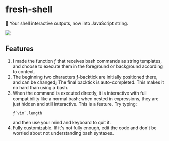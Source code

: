 # fresh-shell
🍫 Your shell interactive outputs, now into JavaScript string.

![](https://user-images.githubusercontent.com/5051300/51076431-3c793e00-16d3-11e9-85b9-3b82c1a72012.png)

## Features
1. I made the function ƒ that receives bash commands as string templates, and choose to execute them in the foreground or background according to context.
2. The beginning two characters ƒ-backtick are initially positioned there, and can be changed; The final backtick is auto-completed. This makes it no hard than using a bash.
3. When the command is executed directly, it is interactive with full compatibility like a normal bash; when nested in expressions, they are just hidden and still interactive. This is a feature. Try typing:
    ```
    ƒ`vim`.length
    ```
    and then use your mind and keyboard to quit it.
4. Fully customizable. If it's not fully enough, edit the code and don't be worried about not understanding bash syntaxes.
